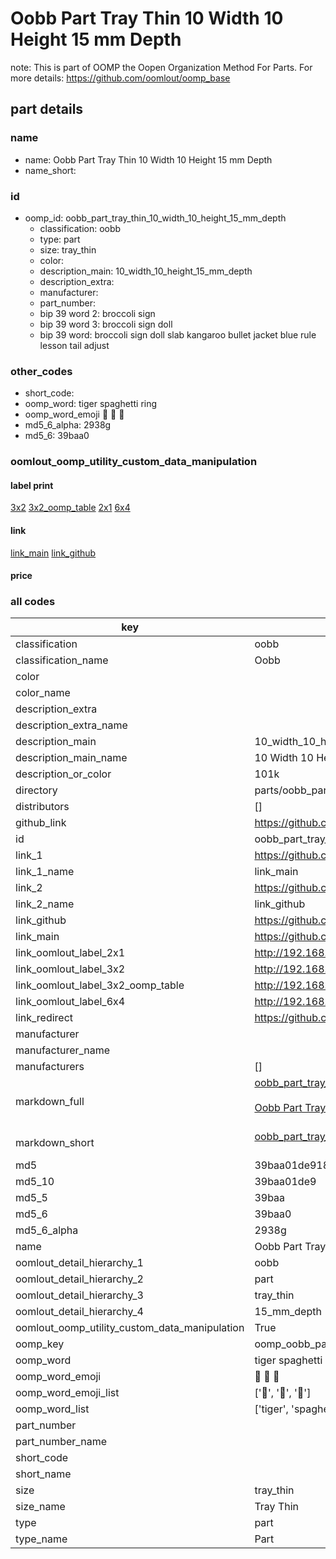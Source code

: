 # Oobb Part Tray Thin 10 Width 10 Height 15 mm Depth  

note: This is part of OOMP the Oopen Organization Method For Parts. For more details: https://github.com/oomlout/oomp_base

##  part details
  







### name
* name: Oobb Part Tray Thin 10 Width 10 Height 15 mm Depth
* name_short: 
### id
* oomp_id: oobb_part_tray_thin_10_width_10_height_15_mm_depth
  * classification: oobb
  * type: part
  * size: tray_thin
  * color: 
  * description_main: 10_width_10_height_15_mm_depth
  * description_extra: 
  * manufacturer: 
  * part_number: 
  * bip 39 word 2: broccoli sign
  * bip 39 word 3: broccoli sign doll
  * bip 39 word: broccoli sign doll slab kangaroo bullet jacket blue rule lesson tail adjust

### other_codes
* short_code: 
* oomp_word: tiger spaghetti ring
* oomp_word_emoji :tiger: :spaghetti: :ring:
* md5_6_alpha: 2938g
* md5_6: 39baa0






### oomlout_oomp_utility_custom_data_manipulation
#### label print
[3x2](http://192.168.1.245:1112/?label=oomp%202938g)
[3x2_oomp_table](http://192.168.1.108:1112/?label=oomp%202938g)
[2x1](http://192.168.1.242:1112/?label=oomp%202938g)
[6x4](http://192.168.1.55:1112/?label=oomp%202938g)    

#### link

[link_main](https://github.com/oomlout/oomlout_oomp_version_1_messy/tree/main/parts/oobb_part_tray_thin_10_width_10_height_15_mm_depth) [link_github](https://github.com/oomlout/oomlout_oomp_version_1_messy/tree/main/parts/oobb_part_tray_thin_10_width_10_height_15_mm_depth)                             

#### price







### all codes 
| key | value |  
| --- | --- |  
| classification | oobb |  
| classification_name | Oobb |  
| color |  |  
| color_name |  |  
| description_extra |  |  
| description_extra_name |  |  
| description_main | 10_width_10_height_15_mm_depth |  
| description_main_name | 10 Width 10 Height 15 mm Depth |  
| description_or_color | 101k |  
| directory | parts/oobb_part_tray_thin_10_width_10_height_15_mm_depth |  
| distributors | [] |  
| github_link | https://github.com/oomlout/oomlout_oomp_part_src/tree/main/parts/oobb_part_tray_thin_10_width_10_height_15_mm_depth |  
| id | oobb_part_tray_thin_10_width_10_height_15_mm_depth |  
| link_1 | https://github.com/oomlout/oomlout_oomp_version_1_messy/tree/main/parts/oobb_part_tray_thin_10_width_10_height_15_mm_depth |  
| link_1_name | link_main |  
| link_2 | https://github.com/oomlout/oomlout_oomp_version_1_messy/tree/main/parts/oobb_part_tray_thin_10_width_10_height_15_mm_depth |  
| link_2_name | link_github |  
| link_github | https://github.com/oomlout/oomlout_oomp_version_1_messy/tree/main/parts/oobb_part_tray_thin_10_width_10_height_15_mm_depth |  
| link_main | https://github.com/oomlout/oomlout_oomp_version_1_messy/tree/main/parts/oobb_part_tray_thin_10_width_10_height_15_mm_depth |  
| link_oomlout_label_2x1 | http://192.168.1.242:1112/?label=oomp%202938g |  
| link_oomlout_label_3x2 | http://192.168.1.245:1112/?label=oomp%202938g |  
| link_oomlout_label_3x2_oomp_table | http://192.168.1.108:1112/?label=oomp%202938g |  
| link_oomlout_label_6x4 | http://192.168.1.55:1112/?label=oomp%202938g |  
| link_redirect | https://github.com/oomlout/oomlout_oomp_version_1_messy/tree/main/parts/oobb_part_tray_thin_10_width_10_height_15_mm_depth |  
| manufacturer |  |  
| manufacturer_name |  |  
| manufacturers | [] |  
| markdown_full | [oobb_part_tray_thin_10_width_10_height_15_mm_depth](none)<br>[](none)<br>[Oobb Part Tray Thin 10 Width 10 Height 15 Mm Depth](none)<br><br> |  
| markdown_short | [oobb_part_tray_thin_10_width_10_height_15_mm_depth](none)<br><br> |  
| md5 | 39baa01de9184ee078bcccae817210e3 |  
| md5_10 | 39baa01de9 |  
| md5_5 | 39baa |  
| md5_6 | 39baa0 |  
| md5_6_alpha | 2938g |  
| name | Oobb Part Tray Thin 10 Width 10 Height 15 mm Depth |  
| oomlout_detail_hierarchy_1 | oobb |  
| oomlout_detail_hierarchy_2 | part |  
| oomlout_detail_hierarchy_3 | tray_thin |  
| oomlout_detail_hierarchy_4 | 15_mm_depth |  
| oomlout_oomp_utility_custom_data_manipulation | True |  
| oomp_key | oomp_oobb_part_tray_thin_10_width_10_height_15_mm_depth |  
| oomp_word | tiger spaghetti ring |  
| oomp_word_emoji | :tiger: :spaghetti: :ring: |  
| oomp_word_emoji_list | [':tiger:', ':spaghetti:', ':ring:'] |  
| oomp_word_list | ['tiger', 'spaghetti', 'ring'] |  
| part_number |  |  
| part_number_name |  |  
| short_code |  |  
| short_name |  |  
| size | tray_thin |  
| size_name | Tray Thin |  
| type | part |  
| type_name | Part |  
